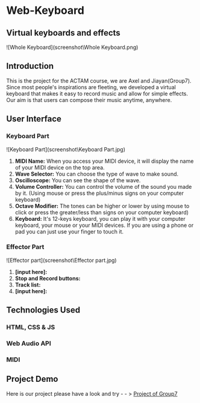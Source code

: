 # Web-Keyboard	

## Virtual keyboards and effects

![Whole Keyboard](screenshot\Whole Keyboard.png)

## Introduction

This is the project for the ACTAM course, we are Axel and Jiayan(Group7). Since most people's inspirations are fleeting, we developed a virtual keyboard that makes it easy to record music and allow for simple effects. Our aim is that users can compose their music anytime, anywhere. 

## User Interface

### Keyboard Part

![Keyboard Part](screenshot\Keyboard Part.jpg)

1. **MIDI Name:** When you access your MIDI device, it will display the name of your MIDI device on the top area.
2. **Wave Selector:** You can choose the type of wave to make sound. 
3. **Oscilloscope:** You can see the shape of the wave.
4. **Volume Controller:** You can control the volume of the sound you made by it. (Using mouse or press the plus/minus signs on your computer keyboard)
5. **Octave Modifier:** The tones can be higher or lower by using mouse to click or press the greater/less than signs on your computer keyboard)
6. **Keyboard:** It's 12-keys keyboard, you can play it with your computer keyboard, your mouse or your MIDI devices. If you are using a phone or pad you can just use your finger to touch it.

### Effector Part

![Effector part](screenshot\Effector part.jpg)

1. **[input here]:** 
2. **Stop and Record buttons:** 
3. **Track list:** 
4. **[input here]:** 

## Technologies Used

### HTML, CSS & JS

### Web Audio API

### MIDI

## Project Demo

Here is our project please have a look and try - - > [Project of Group7](https://cocii.github.io/Project_Group7/)

